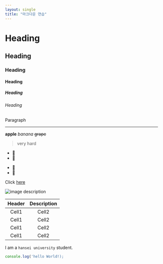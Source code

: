```yaml
---
layout: single
title: "마크다운 연습"
---
```


# Heading

## Heading

### Heading

#### Heading

##### Heading

###### Heading

Paragraph

---

**apple**
_banana_
~~grape~~

> very hard

- 🥥
- 🍇

* 🍈
* 🍉

Click [here](https://portal.hansei.ac.kr/)

![image description](http://snaptime.edaily.co.kr/wp-content/uploads/2021/03/KakaoTalk_20210310_174626882-1280x720.jpg)

| Header | Description |
| :----: | :---------: |
| Cell1  |    Cell2    |
| Cell1  |    Cell2    |
| Cell1  |    Cell2    |
| Cell1  |    Cell2    |

I am a `hansei university` student.

```ts
console.log('hello World!);
```

